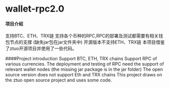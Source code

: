 # wallet-rpc2.0

#### 项目介绍
支持BTC、ETH、TRX链
支持各个币种的RPC,RPC的部署及测试都需要有相关钱包节点的支撑
(缺失jar包在jar文件夹中)
开源版本不支持ETH、TRX链
本项目借鉴了ztuo开源项目并使用了一些代码。

####Project introduction
Support BTC, ETH, TRX chains
Support RPC of various currencies. The deployment and testing of RPC need the support of relevant wallet nodes
(the missing jar package is in the jar folder)
The open source version does not support Eth and TRX chains
This project draws on the ztuo open source project and uses some code.